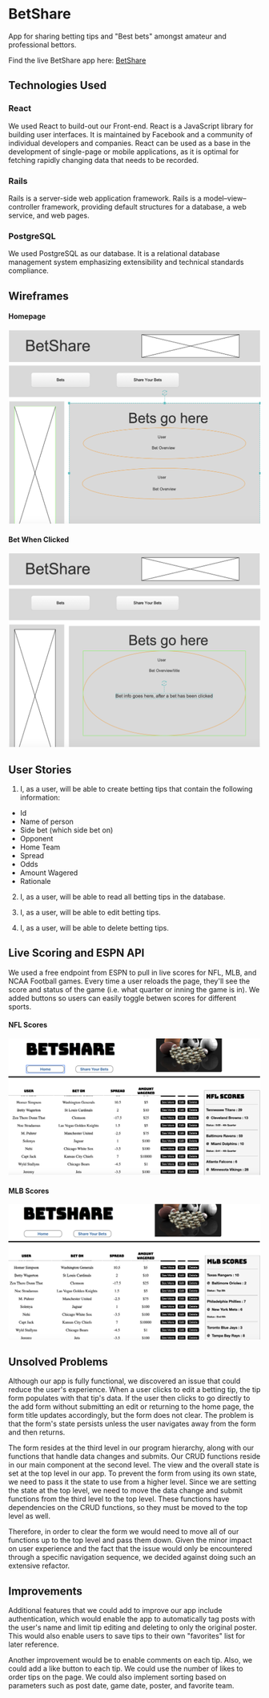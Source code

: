 # BetShare
App for sharing betting tips and "Best bets" amongst amateur and professional bettors.

Find the live BetShare app here: [BetShare](https://betshare.herokuapp.com/)

## Technologies Used
### React
We used React to build-out our Front-end. React is a JavaScript library for building user interfaces. It is maintained by Facebook and a community of individual developers and companies. React can be used as a base in the development of single-page or mobile applications, as it is optimal for fetching rapidly changing data that needs to be recorded.

### Rails
Rails is a server-side web application framework. Rails is a model–view–controller framework, providing default structures for a database, a web service, and web pages.

### PostgreSQL
We used PostgreSQL as our database. It is a relational database management system emphasizing extensibility and technical standards compliance.

## Wireframes
#### Homepage
![Homepage](https://github.com/jvela924/Project-4/blob/master/app/assets/images/Screen%20Shot%202019-09-05%20at%208.22.23%20PM.png)

#### Bet When Clicked
![BetClicked](https://github.com/jvela924/Project-4/blob/master/app/assets/images/Screen%20Shot%202019-09-05%20at%208.23.36%20PM.png)


## User Stories

1. I, as a user, will be able to create betting tips that contain the following information:

* Id
* Name of person
* Side bet (which side bet on)
* Opponent
* Home Team
* Spread
* Odds
* Amount Wagered
* Rationale

2. I, as a user, will be able to read all betting tips in the database.

3. I, as a user, will be able to edit betting tips.

4. I, as a user, will be able to delete betting tips.

## Live Scoring and ESPN API
We used a free endpoint from ESPN to pull in live scores for NFL, MLB, and NCAA Football games. Every time a user reloads the page, they'll see the score and status of the game (i.e. what quarter or inning the game is in). We added buttons so users can easily toggle betwen scores for different sports.

#### NFL Scores
![NFL Scores](https://github.com/jvela924/Project-4/blob/master/app/assets/images/Screen%20Shot%202019-09-08%20at%203.50.49%20PM.png)

#### MLB Scores
![MLB Scores](https://github.com/jvela924/Project-4/blob/master/app/assets/images/Screen%20Shot%202019-09-08%20at%203.51.01%20PM.png)

## Unsolved Problems
Although our app is fully functional, we discovered an issue that could reduce the user's experience.  When a user clicks to edit a betting tip, the tip form populates with that tip's data.  If the user then clicks to go directly to the add form without submitting an edit or returning to the home page, the form title updates accordingly, but the form does not clear.  The problem is that the form's state persists unless the user navigates away from the form and then returns.  

The form resides at the third level in our program hierarchy, along with our functions that handle data changes and submits.  Our CRUD functions reside in our main component at the second level.  The view and the overall state is set at the top level in our app.  To prevent the form from using its own state, we need to pass it the state to use from a higher level.  Since we are setting the state at the top level, we need to move the data change and submit functions from the third level to the top level.  These functions have dependencies on the CRUD functions, so they must be moved to the top level as well.  

Therefore, in order to clear the form we would need to move all of our functions up to the top level and pass them down.  Given the minor impact on user experience and the fact that the issue would only be encountered through a specific navigation sequence, we decided against doing such an extensive refactor.

## Improvements
Additional features that we could add to improve our app include authentication, which would enable the app to automatically tag posts with the user's name and limit tip editing and deleting to only the original poster.  This would also enable users to save tips to their own "favorites" list for later reference.

Another improvement would be to enable comments on each tip.  Also, we could add a like button to each tip.  We could use the number of likes to order tips on the page.  We could also implement sorting based on parameters such as post date, game date, poster, and favorite team.
